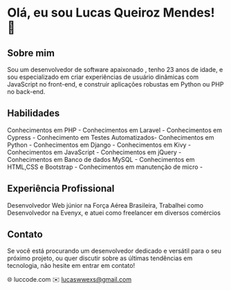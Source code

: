 # Olá, eu sou Lucas Queiroz Mendes! 👋

## Sobre mim
Sou um desenvolvedor de software apaixonado , tenho 23 anos de idade, e sou especializado em criar experiências de usuário dinâmicas com JavaScript no front-end, e construir aplicações robustas em Python ou PHP no back-end.

## Habilidades
Conhecimentos em PHP -
Conhecimentos em Laravel -
Conhecimentos em Cypress -
Conhecimento em Testes Automatizados-
Conhecimentos em Python -
Conhecimentos em Django -
Conhecimentos em Kivy -
Conhecimentos em JavaScript -
Conhecimentos em jQuery -
Conhecimentos em Banco de dados MySQL -
Conhecimentos em HTML,CSS e Bootstrap -
Conhecimentos em manutenção de micro -

## Experiência Profissional
Desenvolvedor Web júnior na Força Aérea Brasileira, Trabalhei como Desenvolvedor na Evenyx, e  atuei como freelancer em diversos comércios 

## Contato
Se você está procurando um desenvolvedor dedicado e versátil para o seu próximo projeto, ou quer discutir sobre as últimas tendências em tecnologia, não hesite em entrar em contato!

🌐 luccode.com
✉️ lucaswwexs@gmail.com
